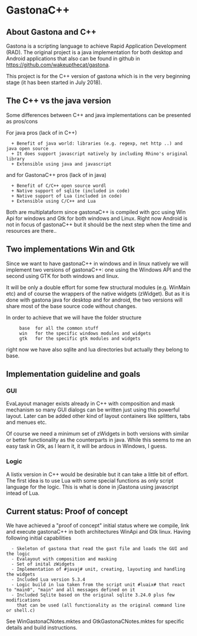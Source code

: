 #  GastonaC++

## About Gastona and C++

Gastona is a scripting language to achieve Rapid Application Development (RAD). The original project is a java implementation for both desktop and Android applications that also can be found
in github in https://github.com/wakeupthecat/gastona.

This project is for the C++ version of gastona which is in the very beginning stage (it has been  started in July 2018).

## The C++ vs the java version

Some differences between C++ and java implementations can be presented as pros/cons

For java pros (lack of in C++)

      + Benefit of java world: libraries (e.g. regexp, net http ..) and java open source
      + It does support javascript natively by including Rhino's original library
      + Extensible using java and javascript
         
and for GastonaC++ pros (lack of in java)

      + Benefit of C/C++ open source wordl
      + Native support of sqlite (included in code)
      + Native support of Lua (included in code)
      + Extensible using C/C++ and Lua

Both are multiplataform since gastonaC++ is compiled with gcc using Win Api for windows
and Gtk for both windows and Linux. Right now Android is not in focus of gastonaC++ but it should
be the next step when the time and resources are there..

         
## Two implementations Win and Gtk

Since we want to have gastonaC++ in windows and in linux natively we will implement two
versions of gastonaC++: one using the Windows API and the second using GTK for both windows and linux.

It will be only a double effort for some few structural modules (e.g. WinMain etc) and
of course the wrappers of the native widgets (zWidget). But as it is done with gastona java for
desktop and for android, the two versions will share most of the base source code without
changes.


In order to achieve that we will have the folder structure

         base  for all the common stuff
         win   for the specific windows modules and widgets
         gtk   for the specific gtk modules and widgets

right now we have also sqlite and lua directories but actually they belong to base.


## Implementation guideline and goals


### GUI

EvaLayout manager exists already in C++ with composition and mask mechanism 
so many GUI dialogs can be written just using this powerful layout. Later 
can be added other kind of layout containers like splitters, tabs and menues etc.

Of course we need a minimum set of zWidgets in both versions with similar or better functionality as the counterparts in java. While this seems to me an easy task in Gtk, as I learn it, it will be ardous in Windows, I guess.

### Logic

A listix version in C++ would be desirable but it can take a little bit of effort.
The first idea is to use Lua with some special functions as only script language for the
logic. This is what is done in jGastona using javascript intead of Lua.
 

## Current status: Proof of concept

We have achieved a "proof of concept" initial status where we compile, link and execute
gastonaC++ in both architectures WinApi and Gtk linux. Having following initial capabilities

      - Skeleton of gastona that read the gast file and loads the GUI and the logic
      - Evalayout with composition and masking
      - Set of inital zWidgets
      - Implementation of #javaj# unit, creating, layouting and handling the widgets
      - Included Lua version 5.3.4
      - Logic build in lua taken from the script unit #luaix# that react to "main0", "main" and all messages defined on it
      - Included Sqlite based on the original sqlite 3.24.0 plus few modifications
        that can be used (all functionality as the original command line or shell.c)

See WinGastonaCNotes.mktes and GtkGastonaCNotes.mktes for specific details and build instructions.
